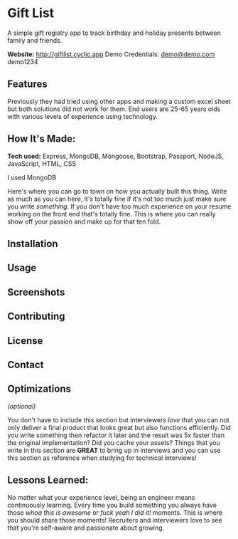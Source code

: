 # Gift List
A simple gift registry app to track birthday and holiday presents between family and friends. 

**Website:** http://giftlist.cyclic.app
Demo Credentials: demo@demo.com demo1234

## Features



Previously they had tried using other apps and making a custom excel sheet but both solutions did not work for them. End users are 25-65 years olds with various levels of experience using technology. 


## How It's Made:

**Tech used:** Express, MongoDB, Mongoose, Bootstrap, Passport, NodeJS, JavaScript, HTML, CSS  

I used MongoDB

Here's where you can go to town on how you actually built this thing. Write as much as you can here, it's totally fine if it's not too much just make sure you write *something*. If you don't have too much experience on your resume working on the front end that's totally fine. This is where you can really show off your passion and make up for that ten fold.

## Installation

## Usage

## Screenshots

## Contributing

## License

## Contact

## Optimizations
*(optional)*

You don't have to include this section but interviewers *love* that you can not only deliver a final product that looks great but also functions efficiently. Did you write something then refactor it later and the result was 5x faster than the original implementation? Did you cache your assets? Things that you write in this section are **GREAT** to bring up in interviews and you can use this section as reference when studying for technical interviews!

## Lessons Learned:

No matter what your experience level, being an engineer means continuously learning. Every time you build something you always have those *whoa this is awesome* or *fuck yeah I did it!* moments. This is where you should share those moments! Recruiters and interviewers love to see that you're self-aware and passionate about growing.

